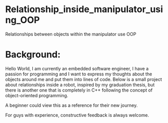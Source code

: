 # Relationship_inside_manipulator_using_OOP
Relationships between objects within the manipulator use OOP

# Background:
Hello World, I am currently an embedded software engineer, I have a passion for programming and I want to express my thoughts about the objects around me and put them into lines of code. Below is a small project about relationships inside a robot, inspired by my graduation thesis, but there is another one that is completely in C++ following the concept of object-oriented programming.

A beginner could view this as a reference for their new journey.

For guys with experience, constructive feedback is always welcome.
